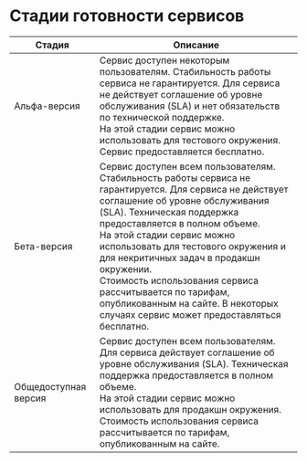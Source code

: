 # Стадии готовности сервисов

Стадия | Описание 
----- | -----
Альфа-версия | Сервис доступен некоторым пользователям. Стабильность работы сервиса не гарантируется. Для сервиса не действует соглашение об уровне обслуживания (SLA) и нет обязательств по технической поддержке.<br/>На этой стадии сервис можно использовать для тестового окружения.<br/>Сервис предоставляется бесплатно.
Бета-версия | Сервис доступен всем пользователям. Стабильность работы сервиса не гарантируется. Для сервиса не действует соглашение об уровне обслуживания (SLA). Техническая поддержка предоставляется в полном объеме.<br/>На этой стадии сервис можно использовать для тестового окружения и для некритичных задач в продакшн окружении.<br/>Стоимость использования сервиса рассчитывается по тарифам, опубликованным на сайте. В некоторых случаях сервис может предоставляться бесплатно.
Общедоступная версия | Сервис доступен всем пользователям. Для сервиса действует соглашение об уровне обслуживания (SLA). Техническая поддержка предоставляется в полном объеме.<br/>На этой стадии сервис можно использовать для продакшн окружения.<br/>Стоимость использования сервиса рассчитывается по тарифам, опубликованным на сайте.